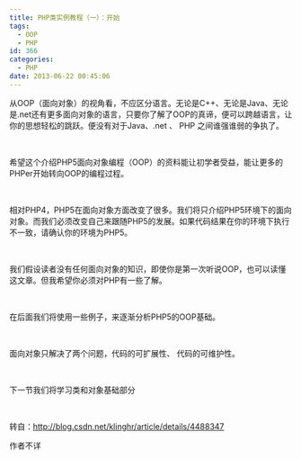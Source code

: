 ```yaml
---
title: PHP类实例教程（一）：开始
tags:
  - OOP
  - PHP
id: 366
categories:
  - PHP
date: 2013-06-22 00:45:06
---
```


从OOP（面向对象）的视角看，不应区分语言。无论是C++、无论是Java、无论是.net还有更多面向对象的语言，只要你了解了OOP的真谛，便可以跨越语言，让你的思想轻松的跳跃。便没有对于Java、.net 、 PHP 之间谁强谁弱的争执了。

&nbsp;

希望这个介绍PHP5面向对象编程（OOP）的资料能让初学者受益，能让更多的PHPer开始转向OOP的编程过程。

&nbsp;

相对PHP4，PHP5在面向对象方面改变了很多。我们将只介绍PHP5环境下的面向对象。而我们必须改变自己来跟随PHP5的发展。如果代码结果在你的环境下执行不一致，请确认你的环境为PHP5。

&nbsp;

我们假设读者没有任何面向对象的知识，即使你是第一次听说OOP，也可以读懂这文章。但我希望你必须对PHP有一些了解。

&nbsp;

在后面我们将使用一些例子，来逐渐分析PHP5的OOP基础。

&nbsp;

面向对象只解决了两个问题，代码的可扩展性、 代码的可维护性。

&nbsp;

下一节我们将学习类和对象基础部分

&nbsp;

转自：http://blog.csdn.net/klinghr/article/details/4488347

作者不详